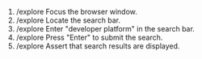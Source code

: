 1. /explore Focus the browser window.
2. /explore Locate the search bar.
3. /explore Enter "developer platform" in the search bar.
4. /explore Press "Enter" to submit the search.
5. /explore Assert that search results are displayed.